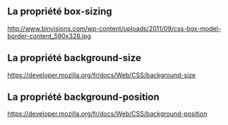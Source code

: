 ## La propriété box-sizing

http://www.binvisions.com/wp-content/uploads/2011/09/css-box-model-border-content_590x328.jpg

## La propriété background-size
https://developer.mozilla.org/fr/docs/Web/CSS/background-size

## La propriété background-position
https://developer.mozilla.org/fr/docs/Web/CSS/background-position
